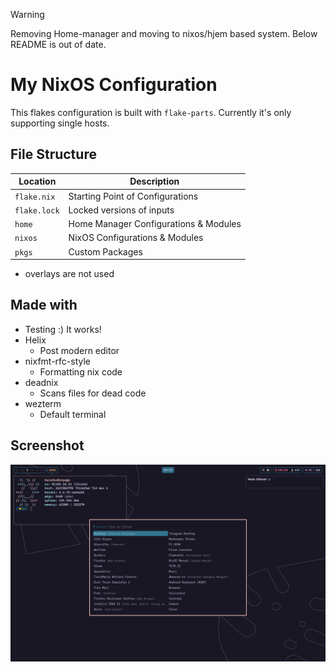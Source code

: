 > [!WARNING]  
> Removing Home-manager and moving to nixos/hjem based system. Below README is out of date.

# My NixOS Configuration
This flakes configuration is built with `flake-parts`. Currently it's only supporting single hosts.

## File Structure
| Location | Description |
| --- | --- |
| `flake.nix` | Starting Point of Configurations |
| `flake.lock` | Locked versions of inputs |
| `home` | Home Manager Configurations & Modules |
| `nixos` | NixOS Configurations & Modules |
| `pkgs` | Custom Packages |
* overlays are not used

## Made with

* Testing :) It works!
* Helix
  * Post modern editor
* nixfmt-rfc-style
  * Formatting nix code
* deadnix
  * Scans files for dead code 
* wezterm
  * Default terminal

## Screenshot
![Screenshot of a comment on a GitHub issue showing an image, added in the Markdown, of an Octocat smiling and raising a tentacle.](screenshot.png)
